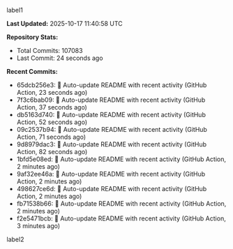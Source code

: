 
label1 
<!-- ACTIVITY_START -->
**Last Updated:** 2025-10-17 11:40:58 UTC

**Repository Stats:**
- Total Commits: 107083
- Last Commit: 24 seconds ago

**Recent Commits:**
- 65dcb256e3: 🤖 Auto-update README with recent activity (GitHub Action, 23 seconds ago)
- 7f3c6bab09: 🤖 Auto-update README with recent activity (GitHub Action, 37 seconds ago)
- db5163d740: 🤖 Auto-update README with recent activity (GitHub Action, 52 seconds ago)
- 09c2537b94: 🤖 Auto-update README with recent activity (GitHub Action, 71 seconds ago)
- 9d8979dac3: 🤖 Auto-update README with recent activity (GitHub Action, 82 seconds ago)
- 1bfd5e08ed: 🤖 Auto-update README with recent activity (GitHub Action, 2 minutes ago)
- 9af32ee46a: 🤖 Auto-update README with recent activity (GitHub Action, 2 minutes ago)
- 498627ce6d: 🤖 Auto-update README with recent activity (GitHub Action, 2 minutes ago)
- fb71538b66: 🤖 Auto-update README with recent activity (GitHub Action, 2 minutes ago)
- f2e5471bcb: 🤖 Auto-update README with recent activity (GitHub Action, 3 minutes ago)
<!-- ACTIVITY_END -->

label2
